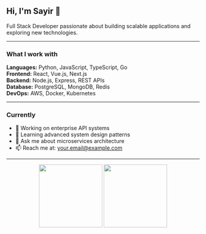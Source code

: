 ## Hi, I'm Sayir 👋

Full Stack Developer passionate about building scalable applications and exploring new technologies.

---

### What I work with

**Languages:** Python, JavaScript, TypeScript, Go  
**Frontend:** React, Vue.js, Next.js  
**Backend:** Node.js, Express, REST APIs  
**Database:** PostgreSQL, MongoDB, Redis  
**DevOps:** AWS, Docker, Kubernetes  

---

### Currently

- 🔭 Working on enterprise API systems
- 🌱 Learning advanced system design patterns
- 💬 Ask me about microservices architecture
- 📫 Reach me at: [your.email@example.com](mailto:your.email@example.com)

---

<div align="center">
  <img src="https://github-readme-stats.vercel.app/api?username=sayiramin&show_icons=true&theme=default&hide_border=true&include_all_commits=true&count_private=true" height="165">
  <img src="https://github-readme-stats.vercel.app/api/top-langs/?username=sayiramin&layout=compact&theme=default&hide_border=true" height="165">
</div>
